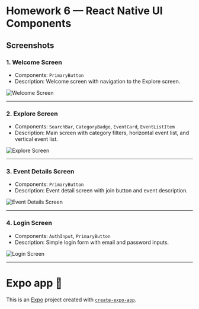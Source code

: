 # Homework 6 — React Native UI Components

## Screenshots

### 1. Welcome Screen

- Components: `PrimaryButton`
- Description: Welcome screen with navigation to the Explore screen.

![Welcome Screen](./screenshots_HW_6/SimulatorScreenshot_1.png)

---

### 2. Explore Screen

- Components: `SearchBar`, `CategoryBadge`, `EventCard`, `EventListItem`
- Description: Main screen with category filters, horizontal event list, and vertical event list.

![Explore Screen](./screenshots_HW_6/SimulatorScreenshot_2.png)

---

### 3. Event Details Screen

- Components: `PrimaryButton`
- Description: Event detail screen with join button and event description.

![Event Details Screen](./screenshots_HW_6/SimulatorScreenshot_3.png)

---

### 4. Login Screen

- Components: `AuthInput`, `PrimaryButton`
- Description: Simple login form with email and password inputs.

![Login Screen](./screenshots_HW_6/SimulatorScreenshot_4.png)

---

# Expo app 👋

This is an [Expo](https://expo.dev) project created with [`create-expo-app`](https://www.npmjs.com/package/create-expo-app).
